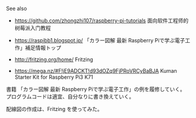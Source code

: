 

See also
- https://github.com/zhongzhi107/raspberry-pi-tutorials
  面向软件工程师的树莓派入门教程

- https://raspibb1.blogspot.jp/
「カラー図解 最新 Raspberry Piで学ぶ電子工作」補足情報トップ

- http://fritzing.org/home/
  Fritzing

- https://mega.nz/#F!jE9ADCKT!d93dOZq9FjPRoVRCyBaBJA
  Kuman Starter Kit for Raspberry Pi3 K71

書籍 「カラー図解 最新 Raspberry Piで学ぶ電子工作」の例を履修していく。
プログラムコードは適宜、自分なりに書き換えていく。

配線図の作成は、Fritzing を使ってみた。
